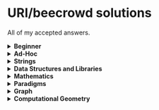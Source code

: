 # URI/beecrowd solutions
All of my accepted answers.

<details>
  <summary><b>Beginner</b></summary>
  
  [[1001](https://github.com/gabsereniski/beecrowd/blob/main/solutions/1001.c)]
  [[1002](https://github.com/gabsereniski/beecrowd/blob/main/solutions/1002.c)]
  [[1003](https://github.com/gabsereniski/beecrowd/blob/main/solutions/1003.c)]
  [[1004](https://github.com/gabsereniski/beecrowd/blob/main/solutions/1004.c)]
  [[1005](https://github.com/gabsereniski/beecrowd/blob/main/solutions/1005.c)]
  [[1006](https://github.com/gabsereniski/beecrowd/blob/main/solutions/1006.c)]
  [[1007](https://github.com/gabsereniski/beecrowd/blob/main/solutions/1007.c)]
  [[1008](https://github.com/gabsereniski/beecrowd/blob/main/solutions/1008.c)]
  [[1009](https://github.com/gabsereniski/beecrowd/blob/main/solutions/1009.c)]
  [[1010](https://github.com/gabsereniski/beecrowd/blob/main/solutions/1010.c)]
  [[1011](https://github.com/gabsereniski/beecrowd/blob/main/solutions/1011.c)]
  [[1012](https://github.com/gabsereniski/beecrowd/blob/main/solutions/1012.c)]
  [[1013](https://github.com/gabsereniski/beecrowd/blob/main/solutions/1013.c)]
  [[1014](https://github.com/gabsereniski/beecrowd/blob/main/solutions/1014.c)]
  [[1015](https://github.com/gabsereniski/beecrowd/blob/main/solutions/1015.c)]
  [[1016](https://github.com/gabsereniski/beecrowd/blob/main/solutions/1016.c)]
  [[1017](https://github.com/gabsereniski/beecrowd/blob/main/solutions/1017.c)]
  [[1018](https://github.com/gabsereniski/beecrowd/blob/main/solutions/1018.c)]
  [[1019](https://github.com/gabsereniski/beecrowd/blob/main/solutions/1019.c)]
  [[1020](https://github.com/gabsereniski/beecrowd/blob/main/solutions/1020.c)]
  [[1021](https://github.com/gabsereniski/beecrowd/blob/main/solutions/1021.c)]
  [[1031](https://github.com/gabsereniski/beecrowd/blob/main/solutions/1031.c)]
  [[1035](https://github.com/gabsereniski/beecrowd/blob/main/solutions/1035.c)]
  [[1036](https://github.com/gabsereniski/beecrowd/blob/main/solutions/1036.c)]
  [[1037](https://github.com/gabsereniski/beecrowd/blob/main/solutions/1037.c)]
  [[1038](https://github.com/gabsereniski/beecrowd/blob/main/solutions/1038.c)]
  [[1040](https://github.com/gabsereniski/beecrowd/blob/main/solutions/1040.c)]
  [[1041](https://github.com/gabsereniski/beecrowd/blob/main/solutions/1041.c)]
  [[1042](https://github.com/gabsereniski/beecrowd/blob/main/solutions/1042.c)]
  [[1043](https://github.com/gabsereniski/beecrowd/blob/main/solutions/1043.c)]
  [[1044](https://github.com/gabsereniski/beecrowd/blob/main/solutions/1044.c)]
  [[1045](https://github.com/gabsereniski/beecrowd/blob/main/solutions/1045.c)]
  [[1046](https://github.com/gabsereniski/beecrowd/blob/main/solutions/1046.c)]
  [[1047](https://github.com/gabsereniski/beecrowd/blob/main/solutions/1047.c)]
  [[1048](https://github.com/gabsereniski/beecrowd/blob/main/solutions/1048.c)]
  [[1049](https://github.com/gabsereniski/beecrowd/blob/main/solutions/1049.c)]
  [[1050](https://github.com/gabsereniski/beecrowd/blob/main/solutions/1050.c)]
  [[1051](https://github.com/gabsereniski/beecrowd/blob/main/solutions/1051.c)]
  [[1052](https://github.com/gabsereniski/beecrowd/blob/main/solutions/1052.c)]
  [[1059](https://github.com/gabsereniski/beecrowd/blob/main/solutions/1059.c)]
  [[1060](https://github.com/gabsereniski/beecrowd/blob/main/solutions/1060.c)]
  [[1061](https://github.com/gabsereniski/beecrowd/blob/main/solutions/1061.c)]
  [[1064](https://github.com/gabsereniski/beecrowd/blob/main/solutions/1064.c)]
  [[1065](https://github.com/gabsereniski/beecrowd/blob/main/solutions/1065.c)]
  [[1066](https://github.com/gabsereniski/beecrowd/blob/main/solutions/1066.c)]
  [[1067](https://github.com/gabsereniski/beecrowd/blob/main/solutions/1067.c)]
  [[1070](https://github.com/gabsereniski/beecrowd/blob/main/solutions/1070.c)]
  [[1071](https://github.com/gabsereniski/beecrowd/blob/main/solutions/1071.c)]
  [[1072](https://github.com/gabsereniski/beecrowd/blob/main/solutions/1072.c)]
  [[1073](https://github.com/gabsereniski/beecrowd/blob/main/solutions/1073.c)]
  [[1074](https://github.com/gabsereniski/beecrowd/blob/main/solutions/1074.c)]
  [[1075](https://github.com/gabsereniski/beecrowd/blob/main/solutions/1075.c)]
  [[1078](https://github.com/gabsereniski/beecrowd/blob/main/solutions/1078.c)]
  [[1079](https://github.com/gabsereniski/beecrowd/blob/main/solutions/1079.c)]
  [[1080](https://github.com/gabsereniski/beecrowd/blob/main/solutions/1080.c)]
  [[1094](https://github.com/gabsereniski/beecrowd/blob/main/solutions/1094.c)]
  [[1095](https://github.com/gabsereniski/beecrowd/blob/main/solutions/1095.c)]
  [[1096](https://github.com/gabsereniski/beecrowd/blob/main/solutions/1096.c)]
  [[1097](https://github.com/gabsereniski/beecrowd/blob/main/solutions/1097.c)]
  [[1098](https://github.com/gabsereniski/beecrowd/blob/main/solutions/1098.c)]
  [[1099](https://github.com/gabsereniski/beecrowd/blob/main/solutions/1099.c)]
  [[1101](https://github.com/gabsereniski/beecrowd/blob/main/solutions/1101.c)]
  [[1113](https://github.com/gabsereniski/beecrowd/blob/main/solutions/1113.c)]
  [[1114](https://github.com/gabsereniski/beecrowd/blob/main/solutions/1114.c)]
  [[1115](https://github.com/gabsereniski/beecrowd/blob/main/solutions/1115.c)]
  [[1116](https://github.com/gabsereniski/beecrowd/blob/main/solutions/1116.c)]
  [[1117](https://github.com/gabsereniski/beecrowd/blob/main/solutions/1117.c)]
  [[1118](https://github.com/gabsereniski/beecrowd/blob/main/solutions/1118.c)]
  [[1131](https://github.com/gabsereniski/beecrowd/blob/main/solutions/1131.c)]
  [[1132](https://github.com/gabsereniski/beecrowd/blob/main/solutions/1132.c)]
  [[1133](https://github.com/gabsereniski/beecrowd/blob/main/solutions/1133.c)]
  [[1134](https://github.com/gabsereniski/beecrowd/blob/main/solutions/1134.c)]
  [[1142](https://github.com/gabsereniski/beecrowd/blob/main/solutions/1142.c)]
  [[1143](https://github.com/gabsereniski/beecrowd/blob/main/solutions/1143.c)]
  [[1144](https://github.com/gabsereniski/beecrowd/blob/main/solutions/1144.c)]
  [[1145](https://github.com/gabsereniski/beecrowd/blob/main/solutions/1145.c)]
  [[1146](https://github.com/gabsereniski/beecrowd/blob/main/solutions/1146.c)]
  [[1149](https://github.com/gabsereniski/beecrowd/blob/main/solutions/1149.c)]
  [[1150](https://github.com/gabsereniski/beecrowd/blob/main/solutions/1150.c)]
  [[1151](https://github.com/gabsereniski/beecrowd/blob/main/solutions/1151.c)]
  [[1153](https://github.com/gabsereniski/beecrowd/blob/main/solutions/1153.c)]
  [[1154](https://github.com/gabsereniski/beecrowd/blob/main/solutions/1154.c)]
  [[1155](https://github.com/gabsereniski/beecrowd/blob/main/solutions/1155.c)]
  [[1156](https://github.com/gabsereniski/beecrowd/blob/main/solutions/1156.c)]
  [[1157](https://github.com/gabsereniski/beecrowd/blob/main/solutions/1157.c)]
  [[1158](https://github.com/gabsereniski/beecrowd/blob/main/solutions/1158.c)]
  [[1159](https://github.com/gabsereniski/beecrowd/blob/main/solutions/1159.c)]
  [[1160](https://github.com/gabsereniski/beecrowd/blob/main/solutions/1160.c)]
  [[1164](https://github.com/gabsereniski/beecrowd/blob/main/solutions/1164.c)]
  [[1165](https://github.com/gabsereniski/beecrowd/blob/main/solutions/1165.c)]
  [[1172](https://github.com/gabsereniski/beecrowd/blob/main/solutions/1172.c)]
  [[1173](https://github.com/gabsereniski/beecrowd/blob/main/solutions/1173.c)]
  [[1174](https://github.com/gabsereniski/beecrowd/blob/main/solutions/1174.c)]
  [[1175](https://github.com/gabsereniski/beecrowd/blob/main/solutions/1175.c)]
  [[1176](https://github.com/gabsereniski/beecrowd/blob/main/solutions/1176.c)]
  [[1177](https://github.com/gabsereniski/beecrowd/blob/main/solutions/1177.c)]
  [[1178](https://github.com/gabsereniski/beecrowd/blob/main/solutions/1178.c)]
  [[1179](https://github.com/gabsereniski/beecrowd/blob/main/solutions/1179.c)]
  [[1180](https://github.com/gabsereniski/beecrowd/blob/main/solutions/1180.c)]
  [[1181](https://github.com/gabsereniski/beecrowd/blob/main/solutions/1181.c)]
  [[1182](https://github.com/gabsereniski/beecrowd/blob/main/solutions/1182.c)]
  [[1183](https://github.com/gabsereniski/beecrowd/blob/main/solutions/1183.c)]
  [[1184](https://github.com/gabsereniski/beecrowd/blob/main/solutions/1184.c)]
  [[1185](https://github.com/gabsereniski/beecrowd/blob/main/solutions/1185.c)]
  [[1186](https://github.com/gabsereniski/beecrowd/blob/main/solutions/1186.c)]
  [[1187](https://github.com/gabsereniski/beecrowd/blob/main/solutions/1187.c)]
  [[1188](https://github.com/gabsereniski/beecrowd/blob/main/solutions/1188.c)]
  [[1189](https://github.com/gabsereniski/beecrowd/blob/main/solutions/1189.c)]
  [[1190](https://github.com/gabsereniski/beecrowd/blob/main/solutions/1190.c)]
  [[1249](https://github.com/gabsereniski/beecrowd/blob/main/solutions/1249.c)]
  [[1408](https://github.com/gabsereniski/beecrowd/blob/main/solutions/1408.cpp)]
  [[1435](https://github.com/gabsereniski/beecrowd/blob/main/solutions/1435.c)]
  [[1478](https://github.com/gabsereniski/beecrowd/blob/main/solutions/1478.c)]
  [[1534](https://github.com/gabsereniski/beecrowd/blob/main/solutions/1534.c)]
  [[1541](https://github.com/gabsereniski/beecrowd/blob/main/solutions/1541.c)]
  [[1557](https://github.com/gabsereniski/beecrowd/blob/main/solutions/1557.c)]
  [[1564](https://github.com/gabsereniski/beecrowd/blob/main/solutions/1564.c)]
  [[1589](https://github.com/gabsereniski/beecrowd/blob/main/solutions/1589.c)]
  [[1759](https://github.com/gabsereniski/beecrowd/blob/main/solutions/1759.c)]
  [[1789](https://github.com/gabsereniski/beecrowd/blob/main/solutions/1789.c)]
  [[1827](https://github.com/gabsereniski/beecrowd/blob/main/solutions/1827.c)]
  [[1828](https://github.com/gabsereniski/beecrowd/blob/main/solutions/1828.c)]
  [[1837](https://github.com/gabsereniski/beecrowd/blob/main/solutions/1837.c)]
  [[1847](https://github.com/gabsereniski/beecrowd/blob/main/solutions/1847.c)]
  [[1848](https://github.com/gabsereniski/beecrowd/blob/main/solutions/1848.c)]
  [[1858](https://github.com/gabsereniski/beecrowd/blob/main/solutions/1858.c)]
  [[1864](https://github.com/gabsereniski/beecrowd/blob/main/solutions/1864.c)]
  [[1865](https://github.com/gabsereniski/beecrowd/blob/main/solutions/1865.c)]
  [[1866](https://github.com/gabsereniski/beecrowd/blob/main/solutions/1866.c)]
  [[1914](https://github.com/gabsereniski/beecrowd/blob/main/solutions/1914.c)]
  [[1924](https://github.com/gabsereniski/beecrowd/blob/main/solutions/1924.c)]
  [[1929](https://github.com/gabsereniski/beecrowd/blob/main/solutions/1929.c)]
  [[1930](https://github.com/gabsereniski/beecrowd/blob/main/solutions/1930.c)]
  [[1933](https://github.com/gabsereniski/beecrowd/blob/main/solutions/1933.c)]
  [[1957](https://github.com/gabsereniski/beecrowd/blob/main/solutions/1957.c)]
  [[1958](https://github.com/gabsereniski/beecrowd/blob/main/solutions/1958.c)]
  [[1959](https://github.com/gabsereniski/beecrowd/blob/main/solutions/1959.c)]
  [[1960](https://github.com/gabsereniski/beecrowd/blob/main/solutions/1960.c)]
  [[1961](https://github.com/gabsereniski/beecrowd/blob/main/solutions/1961.c)]
  [[1962](https://github.com/gabsereniski/beecrowd/blob/main/solutions/1962.c)]
  [[1963](https://github.com/gabsereniski/beecrowd/blob/main/solutions/1963.c)]
  [[1973](https://github.com/gabsereniski/beecrowd/blob/main/solutions/1973.c)]
  [[1983](https://github.com/gabsereniski/beecrowd/blob/main/solutions/1983.c)]
  [[1984](https://github.com/gabsereniski/beecrowd/blob/main/solutions/1984.c)]
  [[1985](https://github.com/gabsereniski/beecrowd/blob/main/solutions/1985.c)]
  [[2003](https://github.com/gabsereniski/beecrowd/blob/main/solutions/2003.c)]
  [[2006](https://github.com/gabsereniski/beecrowd/blob/main/solutions/2006.c)]
  [[2028](https://github.com/gabsereniski/beecrowd/blob/main/solutions/2028.c)]
  [[2029](https://github.com/gabsereniski/beecrowd/blob/main/solutions/2029.c)]
  [[2031](https://github.com/gabsereniski/beecrowd/blob/main/solutions/2031.c)]
  [[2057](https://github.com/gabsereniski/beecrowd/blob/main/solutions/2057.c)]
  [[2059](https://github.com/gabsereniski/beecrowd/blob/main/solutions/2059.c)]
  [[2060](https://github.com/gabsereniski/beecrowd/blob/main/solutions/2060.c)]
  [[2061](https://github.com/gabsereniski/beecrowd/blob/main/solutions/2061.c)]
  [[2126](https://github.com/gabsereniski/beecrowd/blob/main/solutions/2126.c)]
  [[2139](https://github.com/gabsereniski/beecrowd/blob/main/solutions/2139.c)]
  [[2140](https://github.com/gabsereniski/beecrowd/blob/main/solutions/2140.cpp)]
  [[2143](https://github.com/gabsereniski/beecrowd/blob/main/solutions/2143.c)]
  [[2146](https://github.com/gabsereniski/beecrowd/blob/main/solutions/2146.c)]
  [[2147](https://github.com/gabsereniski/beecrowd/blob/main/solutions/2147.c)]
  [[2152](https://github.com/gabsereniski/beecrowd/blob/main/solutions/2152.c)]
  [[2159](https://github.com/gabsereniski/beecrowd/blob/main/solutions/2159.c)]
  [[2160](https://github.com/gabsereniski/beecrowd/blob/main/solutions/2160.c)]
  [[2161](https://github.com/gabsereniski/beecrowd/blob/main/solutions/2161.cpp)]
  [[2163](https://github.com/gabsereniski/beecrowd/blob/main/solutions/2163.c)]
  [[2164](https://github.com/gabsereniski/beecrowd/blob/main/solutions/2164.c)]
  [[2165](https://github.com/gabsereniski/beecrowd/blob/main/solutions/2165.c)]
  [[2166](https://github.com/gabsereniski/beecrowd/blob/main/solutions/2166.cpp)]
  [[2167](https://github.com/gabsereniski/beecrowd/blob/main/solutions/2167.c)]
  [[2168](https://github.com/gabsereniski/beecrowd/blob/main/solutions/2168.c)]
  [[2172](https://github.com/gabsereniski/beecrowd/blob/main/solutions/2172.c)]
  [[2176](https://github.com/gabsereniski/beecrowd/blob/main/solutions/2176.c)]
  [[2203](https://github.com/gabsereniski/beecrowd/blob/main/solutions/2203.c)]
  [[2221](https://github.com/gabsereniski/beecrowd/blob/main/solutions/2221.c)]
  [[2234](https://github.com/gabsereniski/beecrowd/blob/main/solutions/2234.c)]
  [[2235](https://github.com/gabsereniski/beecrowd/blob/main/solutions/2235.c)]
  [[2310](https://github.com/gabsereniski/beecrowd/blob/main/solutions/2310.c)]
  [[2311](https://github.com/gabsereniski/beecrowd/blob/main/solutions/2311.c)]
  [[2313](https://github.com/gabsereniski/beecrowd/blob/main/solutions/2313.c)]
  [[2334](https://github.com/gabsereniski/beecrowd/blob/main/solutions/2334.c)]
  [[2344](https://github.com/gabsereniski/beecrowd/blob/main/solutions/2344.cpp)]
  [[2483](https://github.com/gabsereniski/beecrowd/blob/main/solutions/2483.c)]
  [[2486](https://github.com/gabsereniski/beecrowd/blob/main/solutions/2486.c)]
  [[2502](https://github.com/gabsereniski/beecrowd/blob/main/solutions/2502.cpp)]
  [[2510](https://github.com/gabsereniski/beecrowd/blob/main/solutions/2510.c)]
  [[2520](https://github.com/gabsereniski/beecrowd/blob/main/solutions/2520.cpp)]
  [[2523](https://github.com/gabsereniski/beecrowd/blob/main/solutions/2523.c)]
  [[2533](https://github.com/gabsereniski/beecrowd/blob/main/solutions/2533.c)]
  [[2534](https://github.com/gabsereniski/beecrowd/blob/main/solutions/2534.c)]
  [[2540](https://github.com/gabsereniski/beecrowd/blob/main/solutions/2540.c)]
  [[2542](https://github.com/gabsereniski/beecrowd/blob/main/solutions/2542.c)]
  [[2543](https://github.com/gabsereniski/beecrowd/blob/main/solutions/2543.c)]
  [[2544](https://github.com/gabsereniski/beecrowd/blob/main/solutions/2544.c)]
  [[2547](https://github.com/gabsereniski/beecrowd/blob/main/solutions/2547.c)]
  [[2551](https://github.com/gabsereniski/beecrowd/blob/main/solutions/2551.c)]
  [[2552](https://github.com/gabsereniski/beecrowd/blob/main/solutions/2552.cpp)]
  [[2554](https://github.com/gabsereniski/beecrowd/blob/main/solutions/2554.cpp)]
  [[2581](https://github.com/gabsereniski/beecrowd/blob/main/solutions/2581.cpp)]
  [[2582](https://github.com/gabsereniski/beecrowd/blob/main/solutions/2582.c)]
  [[2630](https://github.com/gabsereniski/beecrowd/blob/main/solutions/2630.cpp)]
  [[2670](https://github.com/gabsereniski/beecrowd/blob/main/solutions/2670.cpp)]
</details>

<details>
  <summary><b>Ad-Hoc</b></summary>

  [[1026](https://github.com/gabsereniski/beecrowd/blob/main/solutions/1026.c)]
  [[1030](https://github.com/gabsereniski/beecrowd/blob/main/solutions/1030.c)]
  [[1031](https://github.com/gabsereniski/beecrowd/blob/main/solutions/1031.cpp)]
  [[1032](https://github.com/gabsereniski/beecrowd/blob/main/solutions/1032.c)]
  [[1087](https://github.com/gabsereniski/beecrowd/blob/main/solutions/1087.c)]
  [[1089](https://github.com/gabsereniski/beecrowd/blob/main/solutions/1089.c)]
  [[1091](https://github.com/gabsereniski/beecrowd/blob/main/solutions/1091.c)]
  [[1103](https://github.com/gabsereniski/beecrowd/blob/main/solutions/1103.c)]
  [[1104](https://github.com/gabsereniski/beecrowd/blob/main/solutions/1104.c)]
  [[1105](https://github.com/gabsereniski/beecrowd/blob/main/solutions/1105.c)]
  [[1107](https://github.com/gabsereniski/beecrowd/blob/main/solutions/1107.c)]
  [[1121](https://github.com/gabsereniski/beecrowd/blob/main/solutions/1121.c)]
  [[1125](https://github.com/gabsereniski/beecrowd/blob/main/solutions/1125.c)]
  [[1129](https://github.com/gabsereniski/beecrowd/blob/main/solutions/1129.c)]
  [[1136](https://github.com/gabsereniski/beecrowd/blob/main/solutions/1136.c)]
  [[1140](https://github.com/gabsereniski/beecrowd/blob/main/solutions/1140.c)]
  [[1147](https://github.com/gabsereniski/beecrowd/blob/main/solutions/1147.c)]
  [[1171](https://github.com/gabsereniski/beecrowd/blob/main/solutions/1171.c)]
  [[1192](https://github.com/gabsereniski/beecrowd/blob/main/solutions/1192.c)]
  [[1196](https://github.com/gabsereniski/beecrowd/blob/main/solutions/1196.c)]
  [[1216](https://github.com/gabsereniski/beecrowd/blob/main/solutions/1216.c)]
  [[1245](https://github.com/gabsereniski/beecrowd/blob/main/solutions/1245.c)]
  [[1250](https://github.com/gabsereniski/beecrowd/blob/main/solutions/1250.c)]
  [[1329](https://github.com/gabsereniski/beecrowd/blob/main/solutions/1329.c)]
  [[1387](https://github.com/gabsereniski/beecrowd/blob/main/solutions/1387.c)]
  [[1397](https://github.com/gabsereniski/beecrowd/blob/main/solutions/1397.c)]
  [[1437](https://github.com/gabsereniski/beecrowd/blob/main/solutions/1437.c)]
  [[1467](https://github.com/gabsereniski/beecrowd/blob/main/solutions/1467.c)]
  [[1542](https://github.com/gabsereniski/beecrowd/blob/main/solutions/1542.c)]
  [[1546](https://github.com/gabsereniski/beecrowd/blob/main/solutions/1546.c)]
  [[1547](https://github.com/gabsereniski/beecrowd/blob/main/solutions/1547.c)]
  [[1553](https://github.com/gabsereniski/beecrowd/blob/main/solutions/1553.c)]
  [[2187](https://github.com/gabsereniski/beecrowd/blob/main/solutions/2187.c)]
  [[2189](https://github.com/gabsereniski/beecrowd/blob/main/solutions/2189.c)]
  [[2191](https://github.com/gabsereniski/beecrowd/blob/main/solutions/2191.c)]
  [[2227](https://github.com/gabsereniski/beecrowd/blob/main/solutions/2227.c)]
  [[2228](https://github.com/gabsereniski/beecrowd/blob/main/solutions/2228.c)]
  [[2230](https://github.com/gabsereniski/beecrowd/blob/main/solutions/2230.cpp)]
  [[2231](https://github.com/gabsereniski/beecrowd/blob/main/solutions/2231.c)]
  [[2247](https://github.com/gabsereniski/beecrowd/blob/main/solutions/2247.c)]
  [[2248](https://github.com/gabsereniski/beecrowd/blob/main/solutions/2248.c)]
  [[2250](https://github.com/gabsereniski/beecrowd/blob/main/solutions/2250.c)]
  [[2251](https://github.com/gabsereniski/beecrowd/blob/main/solutions/2251.c)]
  [[2288](https://github.com/gabsereniski/beecrowd/blob/main/solutions/2288.cpp)]
  [[2294](https://github.com/gabsereniski/beecrowd/blob/main/solutions/2294.cpp)]
  [[2301](https://github.com/gabsereniski/beecrowd/blob/main/solutions/2301.c)]
  [[2312](https://github.com/gabsereniski/beecrowd/blob/main/solutions/2312.cpp)]
  [[2317](https://github.com/gabsereniski/beecrowd/blob/main/solutions/2317.cpp)]
  [[2323](https://github.com/gabsereniski/beecrowd/blob/main/solutions/2323.c)]
  [[2331](https://github.com/gabsereniski/beecrowd/blob/main/solutions/2331.cpp)]
  [[2339](https://github.com/gabsereniski/beecrowd/blob/main/solutions/2339.cpp)]
  [[2341](https://github.com/gabsereniski/beecrowd/blob/main/solutions/2341.cpp)]
  [[2342](https://github.com/gabsereniski/beecrowd/blob/main/solutions/2342.cpp)]
  [[2367](https://github.com/gabsereniski/beecrowd/blob/main/solutions/2367.cpp)]
  [[2378](https://github.com/gabsereniski/beecrowd/blob/main/solutions/2378.cpp)]
  [[2381](https://github.com/gabsereniski/beecrowd/blob/main/solutions/2381.cpp)]
  [[2391](https://github.com/gabsereniski/beecrowd/blob/main/solutions/2391.cpp)]
  [[2392](https://github.com/gabsereniski/beecrowd/blob/main/solutions/2392.cpp)]
  [[2393](https://github.com/gabsereniski/beecrowd/blob/main/solutions/2393.cpp)]
  [[2394](https://github.com/gabsereniski/beecrowd/blob/main/solutions/2394.cpp)]
  [[2395](https://github.com/gabsereniski/beecrowd/blob/main/solutions/2395.cpp)]
  [[2396](https://github.com/gabsereniski/beecrowd/blob/main/solutions/2396.cpp)]
  [[2397](https://github.com/gabsereniski/beecrowd/blob/main/solutions/2397.cpp)]
  [[2398](https://github.com/gabsereniski/beecrowd/blob/main/solutions/2398.cpp)]
  [[2399](https://github.com/gabsereniski/beecrowd/blob/main/solutions/2399.cpp)]
  [[2400](https://github.com/gabsereniski/beecrowd/blob/main/solutions/2400.cpp)]
  [[2402](https://github.com/gabsereniski/beecrowd/blob/main/solutions/2402.cpp)]
  [[2405](https://github.com/gabsereniski/beecrowd/blob/main/solutions/2405.cpp)]
  [[2406](https://github.com/gabsereniski/beecrowd/blob/main/solutions/2406.cpp)]
  [[2408](https://github.com/gabsereniski/beecrowd/blob/main/solutions/2408.cpp)]
  [[2413](https://github.com/gabsereniski/beecrowd/blob/main/solutions/2413.cpp)]
  [[2414](https://github.com/gabsereniski/beecrowd/blob/main/solutions/2414.cpp)]
  [[2415](https://github.com/gabsereniski/beecrowd/blob/main/solutions/2415.cpp)]
  [[2416](https://github.com/gabsereniski/beecrowd/blob/main/solutions/2416.cpp)]
  [[2417](https://github.com/gabsereniski/beecrowd/blob/main/solutions/2417.cpp)]
  [[2418](https://github.com/gabsereniski/beecrowd/blob/main/solutions/2418.cpp)]
  [[2423](https://github.com/gabsereniski/beecrowd/blob/main/solutions/2423.cpp)]
  [[2424](https://github.com/gabsereniski/beecrowd/blob/main/solutions/2424.cpp)]
  [[2427](https://github.com/gabsereniski/beecrowd/blob/main/solutions/2427.cpp)]
  [[2463](https://github.com/gabsereniski/beecrowd/blob/main/solutions/2463.c)]
  [[2650](https://github.com/gabsereniski/beecrowd/blob/main/solutions/2650.cpp)]
  [[2679](https://github.com/gabsereniski/beecrowd/blob/main/solutions/2679.cpp)]
  [[2682](https://github.com/gabsereniski/beecrowd/blob/main/solutions/2682.cpp)]

</details>


<details>
  <summary><b>Strings</b></summary>
  
  [[1024](https://github.com/gabsereniski/beecrowd/blob/main/solutions/1024.c)]
  [[1120](https://github.com/gabsereniski/beecrowd/blob/main/solutions/1120.c)]
  [[1168](https://github.com/gabsereniski/beecrowd/blob/main/solutions/1168.c)]
  [[1234](https://github.com/gabsereniski/beecrowd/blob/main/solutions/1234.cpp)]
  [[1235](https://github.com/gabsereniski/beecrowd/blob/main/solutions/1235.c)]
  [[1238](https://github.com/gabsereniski/beecrowd/blob/main/solutions/1238.c)]
  [[1239](https://github.com/gabsereniski/beecrowd/blob/main/solutions/1239.c)]
  [[1241](https://github.com/gabsereniski/beecrowd/blob/main/solutions/1241.c)]
  [[1248](https://github.com/gabsereniski/beecrowd/blob/main/solutions/1248.c)]
  [[1253](https://github.com/gabsereniski/beecrowd/blob/main/solutions/1253.c)]
  [[1255](https://github.com/gabsereniski/beecrowd/blob/main/solutions/1255.c)]
  [[1846](https://github.com/gabsereniski/beecrowd/blob/main/solutions/1846.cpp)]
  
</details>


<details>
  <summary><b>Data Structures and Libraries</b></summary>
  
  [[1022](https://github.com/gabsereniski/beecrowd/blob/main/solutions/1022.c)]
  [[1023](https://github.com/gabsereniski/beecrowd/blob/main/solutions/1023.c)]
  [[1025](https://github.com/gabsereniski/beecrowd/blob/main/solutions/1025.c)]
  [[1068](https://github.com/gabsereniski/beecrowd/blob/main/solutions/1068.c)]
  [[1069](https://github.com/gabsereniski/beecrowd/blob/main/solutions/1069.cpp)]
  [[1088](https://github.com/gabsereniski/beecrowd/blob/main/solutions/1088.c)]
  [[1110](https://github.com/gabsereniski/beecrowd/blob/main/solutions/1110.c)]
  [[1119](https://github.com/gabsereniski/beecrowd/blob/main/solutions/1119.cpp)]
  [[1162](https://github.com/gabsereniski/beecrowd/blob/main/solutions/1162.c)]
  [[1211](https://github.com/gabsereniski/beecrowd/blob/main/solutions/1211.cpp)]
  [[1242](https://github.com/gabsereniski/beecrowd/blob/main/solutions/1242.c)]
  [[1244](https://github.com/gabsereniski/beecrowd/blob/main/solutions/1244.cpp)]
  [[1251](https://github.com/gabsereniski/beecrowd/blob/main/solutions/1251.c)]
  [[1252](https://github.com/gabsereniski/beecrowd/blob/main/solutions/1252.c)]
  [[1258](https://github.com/gabsereniski/beecrowd/blob/main/solutions/1258.c)]
  [[1301](https://github.com/gabsereniski/beecrowd/blob/main/solutions/1301.cpp)]
  [[1548](https://github.com/gabsereniski/beecrowd/blob/main/solutions/1548.c)]
  [[1804](https://github.com/gabsereniski/beecrowd/blob/main/solutions/1804.cpp)]
  [[2380](https://github.com/gabsereniski/beecrowd/blob/main/solutions/2380.cpp)]
  [[2531](https://github.com/gabsereniski/beecrowd/blob/main/solutions/2531.cpp)]
  [[2539](https://github.com/gabsereniski/beecrowd/blob/main/solutions/2539.cpp)]
  [[2633](https://github.com/gabsereniski/beecrowd/blob/main/solutions/2633.cpp)]
  [[2916](https://github.com/gabsereniski/beecrowd/blob/main/solutions/2916.cpp)]
  
</details>

<details>
  <summary><b>Mathematics</b></summary>
  
  [[1028](https://github.com/gabsereniski/beecrowd/blob/main/solutions/1028.c)]
  [[1093](https://github.com/gabsereniski/beecrowd/blob/main/solutions/1093.c)]
  [[1161](https://github.com/gabsereniski/beecrowd/blob/main/solutions/1161.c)]
  [[1163](https://github.com/gabsereniski/beecrowd/blob/main/solutions/1163.c)]
  [[1169](https://github.com/gabsereniski/beecrowd/blob/main/solutions/1169.c)]
  [[1170](https://github.com/gabsereniski/beecrowd/blob/main/solutions/1170.c)]
  [[1197](https://github.com/gabsereniski/beecrowd/blob/main/solutions/1197.c)]
  [[1198](https://github.com/gabsereniski/beecrowd/blob/main/solutions/1198.c)]
  [[1214](https://github.com/gabsereniski/beecrowd/blob/main/solutions/1214.c)]
  [[1221](https://github.com/gabsereniski/beecrowd/blob/main/solutions/1221.c)]
  [[1240](https://github.com/gabsereniski/beecrowd/blob/main/solutions/1240.c)]
  [[1247](https://github.com/gabsereniski/beecrowd/blob/main/solutions/1247.c)]
  [[1436](https://github.com/gabsereniski/beecrowd/blob/main/solutions/1436.c)]
  [[1554](https://github.com/gabsereniski/beecrowd/blob/main/solutions/1554.c)]
  [[1555](https://github.com/gabsereniski/beecrowd/blob/main/solutions/1555.c)]
  [[1582](https://github.com/gabsereniski/beecrowd/blob/main/solutions/1582.c)]
  [[1585](https://github.com/gabsereniski/beecrowd/blob/main/solutions/1585.c)]
  [[1620](https://github.com/gabsereniski/beecrowd/blob/main/solutions/1620.c)]
  [[1805](https://github.com/gabsereniski/beecrowd/blob/main/solutions/1805.c)]
  [[1921](https://github.com/gabsereniski/beecrowd/blob/main/solutions/1921.c)]
  [[2180](https://github.com/gabsereniski/beecrowd/blob/main/solutions/2180.c)]
  [[2222](https://github.com/gabsereniski/beecrowd/blob/main/solutions/2222.c)]
  [[2497](https://github.com/gabsereniski/beecrowd/blob/main/solutions/2497.c)]
  [[2516](https://github.com/gabsereniski/beecrowd/blob/main/solutions/2516.c)]
  [[2667](https://github.com/gabsereniski/beecrowd/blob/main/solutions/2667.cpp)]
  [[2674](https://github.com/gabsereniski/beecrowd/blob/main/solutions/2674.cpp)]
  
</details>

<details>
  <summary><b>Paradigms</b></summary>
  
  [[1029](https://github.com/gabsereniski/beecrowd/blob/main/solutions/1029.c)]
  [[1166](https://github.com/gabsereniski/beecrowd/blob/main/solutions/1166.cpp)]
  
</details>

<details>
  <summary><b>Graph</b></summary>
  
  [[1100](https://github.com/gabsereniski/beecrowd/blob/main/solutions/1100.cpp)]
  [[1148](https://github.com/gabsereniski/beecrowd/blob/main/solutions/1148.cpp)]
  [[1152](https://github.com/gabsereniski/beecrowd/blob/main/solutions/1152.cpp)]
  [[1195](https://github.com/gabsereniski/beecrowd/blob/main/solutions/1195.c)]
  [[1200](https://github.com/gabsereniski/beecrowd/blob/main/solutions/1200.c)]
  [[1201](https://github.com/gabsereniski/beecrowd/blob/main/solutions/1201.cpp)]
  [[1402](https://github.com/gabsereniski/beecrowd/blob/main/solutions/1402.cpp)]
  [[1552](https://github.com/gabsereniski/beecrowd/blob/main/solutions/1552.cpp)]
  [[1774](https://github.com/gabsereniski/beecrowd/blob/main/solutions/1774.cpp)]
  [[1835](https://github.com/gabsereniski/beecrowd/blob/main/solutions/1835.cpp)]
  [[1907](https://github.com/gabsereniski/beecrowd/blob/main/solutions/1907.cpp)]
  [[1923](https://github.com/gabsereniski/beecrowd/blob/main/solutions/1923.cpp)]
  [[1925](https://github.com/gabsereniski/beecrowd/blob/main/solutions/1925.cpp)]
  [[2246](https://github.com/gabsereniski/beecrowd/blob/main/solutions/2246.cpp)]
  [[2300](https://github.com/gabsereniski/beecrowd/blob/main/solutions/2300.cpp)]
  [[2359](https://github.com/gabsereniski/beecrowd/blob/main/solutions/2359.cpp)]
  [[2372](https://github.com/gabsereniski/beecrowd/blob/main/solutions/2372.cpp)]
  [[2404](https://github.com/gabsereniski/beecrowd/blob/main/solutions/2404.cpp)]
  [[2412](https://github.com/gabsereniski/beecrowd/blob/main/solutions/2412.cpp)]
  [[2419](https://github.com/gabsereniski/beecrowd/blob/main/solutions/2419.cpp)]
  [[2440](https://github.com/gabsereniski/beecrowd/blob/main/solutions/2440.cpp)]
  
</details>

<details>
  <summary><b>Computational Geometry</b></summary>
  
  [[1039](https://github.com/gabsereniski/beecrowd/blob/main/solutions/1039.c)]
  [[1124](https://github.com/gabsereniski/beecrowd/blob/main/solutions/1124.c)]
  [[1549](https://github.com/gabsereniski/beecrowd/blob/main/solutions/1549.cpp)]
  [[1875](https://github.com/gabsereniski/beecrowd/blob/main/solutions/1875.c)]
  [[2158](https://github.com/gabsereniski/beecrowd/blob/main/solutions/2158.c)]
  [[2518](https://github.com/gabsereniski/beecrowd/blob/main/solutions/2518.c)]
  
</details>


